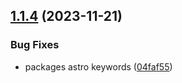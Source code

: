 ## [1.1.4](https://github.com/withastro-utils/utils/compare/@astro-utils/formidable@1.1.3...@astro-utils/formidable@1.1.4) (2023-11-21)


### Bug Fixes

* packages astro keywords ([04faf55](https://github.com/withastro-utils/utils/commit/04faf559ea1326936e137c2783894b2792cfa9af))
